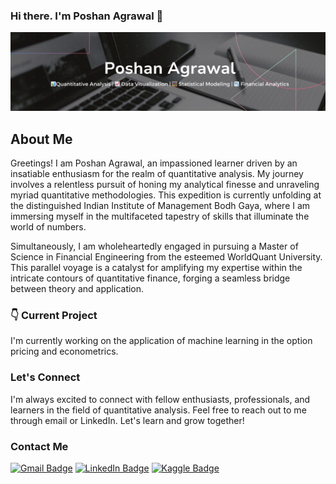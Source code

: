 ### Hi there. I'm Poshan Agrawal  👋 

<!--
**PoshanAgrawal/PoshanAgrawal** is a ✨ _special_ ✨ repository because its `README.md` (this file) appears on your GitHub profile.


Here are some ideas to get you started:

- 🔭 I’m currently working on ...
- 🌱 I’m currently learning ...
- 👯 I’m looking to collaborate on ...
- 🤔 I’m looking for help with ...
- 💬 Ask me about ...
- 📫 How to reach me: ...
- 😄 Pronouns: ...
- ⚡ Fun fact: ...
-->


[![Poshan's GitHub Banner](./banner.png)](https://www.kaggle.com/poshanagrawal)

## About Me

Greetings! I am Poshan Agrawal, an impassioned learner driven by an insatiable enthusiasm for the realm of quantitative analysis. My journey involves a relentless pursuit of honing my analytical finesse and unraveling myriad quantitative methodologies. This expedition is currently unfolding at the distinguished Indian Institute of Management Bodh Gaya, where I am immersing myself in the multifaceted tapestry of skills that illuminate the world of numbers.

Simultaneously, I am wholeheartedly engaged in pursuing a Master of Science in Financial Engineering from the esteemed WorldQuant University. This parallel voyage is a catalyst for amplifying my expertise within the intricate contours of quantitative finance, forging a seamless bridge between theory and application.

### 👇 Current Project

I'm currently working on the application of machine learning in the option pricing and econometrics. 

### Let's Connect

I'm always excited to connect with fellow enthusiasts, professionals, and learners in the field of quantitative analysis. Feel free to reach out to me through email or LinkedIn. Let's learn and grow together!

### Contact Me
[![Gmail Badge](https://img.shields.io/badge/Gmail-D14836?style=for-the-badge&logo=gmail&logoColor=white)](agrawalposhan@gmail.com)  [![LinkedIn Badge](https://img.shields.io/badge/LinkedIn-Profile-informational?style=flat&logo=linkedin&logoColor=white&color=0D76A8)](https://www.linkedin.com/in/poshan-agrawal/) [![Kaggle Badge](https://img.shields.io/badge/Kaggle-20BEFF?style=for-the-badge&logo=Kaggle&logoColor=white)](https://www.kaggle.com/poshanagrawal)
